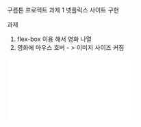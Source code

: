 구름톤 프로젝트 과제 1
넷플릭스 사이트 구현 

과제 
1) flex-box  이용 해서 영화 나열
2) 영화에 마우스 호버 - > 이미지 사이즈 커짐

![net](127.0.0.1:5501/index.html )
